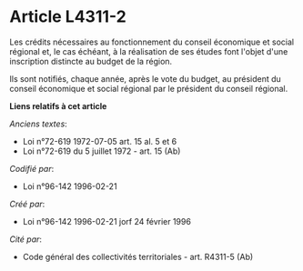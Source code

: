 # Article L4311-2

Les crédits nécessaires au fonctionnement du conseil économique et social régional et, le cas échéant, à la réalisation de
ses études font l'objet d'une inscription distincte au budget de la région.

Ils sont notifiés, chaque année, après le vote du budget, au président du conseil économique et social régional par le
président du conseil régional.

**Liens relatifs à cet article**

_Anciens textes_:

  - Loi n°72-619 1972-07-05 art. 15 al. 5 et 6
  - Loi n°72-619 du 5 juillet 1972 - art. 15 (Ab)

_Codifié par_:

  - Loi n°96-142 1996-02-21

_Créé par_:

  - Loi n°96-142 1996-02-21 jorf 24 février 1996

_Cité par_:

  - Code général des collectivités territoriales - art. R4311-5 (Ab)
